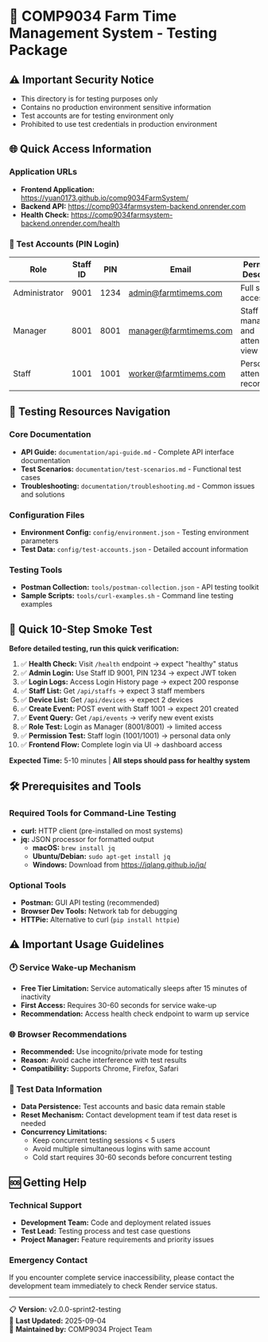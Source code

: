 # 🧪 COMP9034 Farm Time Management System - Testing Package

## ⚠️ Important Security Notice
- This directory is for testing purposes only
- Contains no production environment sensitive information  
- Test accounts are for testing environment only
- Prohibited to use test credentials in production environment

## 🌐 Quick Access Information

### Application URLs
- **Frontend Application:** https://yuan0173.github.io/comp9034FarmSystem/
- **Backend API:** https://comp9034farmsystem-backend.onrender.com
- **Health Check:** https://comp9034farmsystem-backend.onrender.com/health

### 🔑 Test Accounts (PIN Login)

| Role | Staff ID | PIN | Email | Permission Description |
|------|----------|-----|-------|------------------------|
| Administrator | 9001 | 1234 | admin@farmtimems.com | Full system access |
| Manager | 8001 | 8001 | manager@farmtimems.com | Staff management and attendance view |
| Staff | 1001 | 1001 | worker@farmtimems.com | Personal attendance records only |

## 📁 Testing Resources Navigation

### Core Documentation
- **API Guide:** `documentation/api-guide.md` - Complete API interface documentation
- **Test Scenarios:** `documentation/test-scenarios.md` - Functional test cases
- **Troubleshooting:** `documentation/troubleshooting.md` - Common issues and solutions

### Configuration Files  
- **Environment Config:** `config/environment.json` - Testing environment parameters
- **Test Data:** `config/test-accounts.json` - Detailed account information

### Testing Tools
- **Postman Collection:** `tools/postman-collection.json` - API testing toolkit
- **Sample Scripts:** `tools/curl-examples.sh` - Command line testing examples

## 🚀 Quick 10-Step Smoke Test

**Before detailed testing, run this quick verification:**

1. ✅ **Health Check:** Visit `/health` endpoint → expect "healthy" status
2. ✅ **Admin Login:** Use Staff ID 9001, PIN 1234 → expect JWT token  
3. ✅ **Login Logs:** Access Login History page → expect 200 response
4. ✅ **Staff List:** Get `/api/staffs` → expect 3 staff members
5. ✅ **Device List:** Get `/api/devices` → expect 2 devices
6. ✅ **Create Event:** POST event with Staff 1001 → expect 201 created
7. ✅ **Event Query:** Get `/api/events` → verify new event exists
8. ✅ **Role Test:** Login as Manager (8001/8001) → limited access
9. ✅ **Permission Test:** Staff login (1001/1001) → personal data only
10. ✅ **Frontend Flow:** Complete login via UI → dashboard access

**Expected Time:** 5-10 minutes | **All steps should pass for healthy system**

## 🛠️ Prerequisites and Tools

### Required Tools for Command-Line Testing
- **curl:** HTTP client (pre-installed on most systems)
- **jq:** JSON processor for formatted output
  - **macOS:** `brew install jq`
  - **Ubuntu/Debian:** `sudo apt-get install jq`
  - **Windows:** Download from https://jqlang.github.io/jq/

### Optional Tools
- **Postman:** GUI API testing (recommended)
- **Browser Dev Tools:** Network tab for debugging
- **HTTPie:** Alternative to curl (`pip install httpie`)

## ⚠️ Important Usage Guidelines

### 🕐 Service Wake-up Mechanism
- **Free Tier Limitation:** Service automatically sleeps after 15 minutes of inactivity
- **First Access:** Requires 30-60 seconds for service wake-up
- **Recommendation:** Access health check endpoint to warm up service

### 🌐 Browser Recommendations
- **Recommended:** Use incognito/private mode for testing
- **Reason:** Avoid cache interference with test results
- **Compatibility:** Supports Chrome, Firefox, Safari

### 🔄 Test Data Information
- **Data Persistence:** Test accounts and basic data remain stable
- **Reset Mechanism:** Contact development team if test data reset is needed
- **Concurrency Limitations:** 
  - Keep concurrent testing sessions < 5 users
  - Avoid multiple simultaneous logins with same account
  - Cold start requires 30-60 seconds before concurrent testing

## 🆘 Getting Help

### Technical Support
- **Development Team:** Code and deployment related issues
- **Test Lead:** Testing process and test case questions
- **Project Manager:** Feature requirements and priority issues

### Emergency Contact
If you encounter complete service inaccessibility, please contact the development team immediately to check Render service status.

---

📋 **Version:** v2.0.0-sprint2-testing  
📅 **Last Updated:** 2025-09-04  
👥 **Maintained by:** COMP9034 Project Team